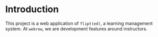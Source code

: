 # Introduction

This project is a web application of `flipt(ed)`, a learning management system. At `webrew`, we are development features around instructors.

